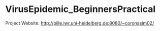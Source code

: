 # VirusEpidemic_BeginnersPractical

Project Website: http://pille.iwr.uni-heidelberg.de:8080/~coronasim02/
